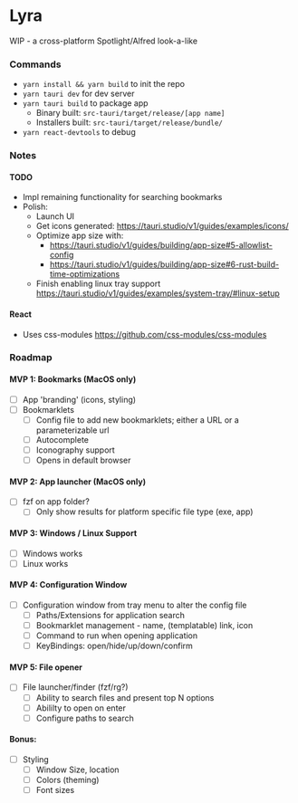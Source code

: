 # Lyra

WIP - a cross-platform Spotlight/Alfred look-a-like

### Commands

- `yarn install && yarn build` to init the repo
- `yarn tauri dev` for dev server
- `yarn tauri build` to package app
  - Binary built: `src-tauri/target/release/[app name]`
  - Installers built: `src-tauri/target/release/bundle/`
- `yarn react-devtools` to debug

### Notes

#### TODO

- Impl remaining functionality for searching bookmarks
- Polish:
  - Launch UI
  - Get icons generated: https://tauri.studio/v1/guides/examples/icons/
  - Optimize app size with:
    - https://tauri.studio/v1/guides/building/app-size#5-allowlist-config
    - https://tauri.studio/v1/guides/building/app-size#6-rust-build-time-optimizations
  - Finish enabling linux tray support https://tauri.studio/v1/guides/examples/system-tray/#linux-setup

#### React

- Uses css-modules https://github.com/css-modules/css-modules

### Roadmap

#### MVP 1: Bookmarks (MacOS only)

- [ ] App 'branding' (icons, styling)
- [ ] Bookmarklets
  - [ ] Config file to add new bookmarklets; either a URL or a parameterizable url
  - [ ] Autocomplete
  - [ ] Iconography support
  - [ ] Opens in default browser

#### MVP 2: App launcher (MacOS only)

- [ ] fzf on app folder?
  - [ ] Only show results for platform specific file type (exe, app)

#### MVP 3: Windows / Linux Support

- [ ] Windows works
- [ ] Linux works

#### MVP 4: Configuration Window

- [ ] Configuration window from tray menu to alter the config file
  - [ ] Paths/Extensions for application search
  - [ ] Bookmarklet management - name, (templatable) link, icon
  - [ ] Command to run when opening application
  - [ ] KeyBindings: open/hide/up/down/confirm

#### MVP 5: File opener

- [ ] File launcher/finder (fzf/rg?)
  - [ ] Ability to search files and present top N options
  - [ ] Abililty to open on enter
  - [ ] Configure paths to search

#### Bonus:

- [ ] Styling
  - [ ] Window Size, location
  - [ ] Colors (theming)
  - [ ] Font sizes

